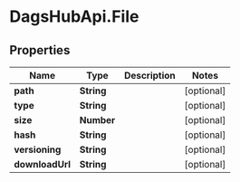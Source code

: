 # DagsHubApi.File

## Properties
Name | Type | Description | Notes
------------ | ------------- | ------------- | -------------
**path** | **String** |  | [optional] 
**type** | **String** |  | [optional] 
**size** | **Number** |  | [optional] 
**hash** | **String** |  | [optional] 
**versioning** | **String** |  | [optional] 
**downloadUrl** | **String** |  | [optional] 
